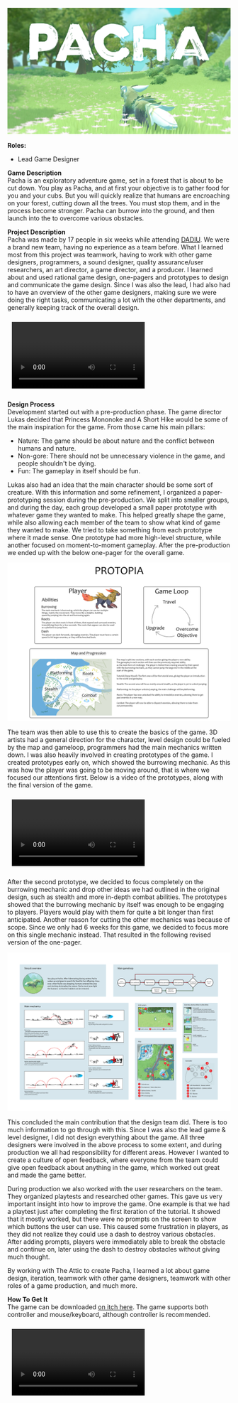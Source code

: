 ![Pacha Cover](/projects/pacha/pacha.png)

**Roles:**
* Lead Game Designer

**Game Description**  
Pacha is an exploratory adventure game, set in a forest that is about to be cut down.
You play as Pacha, and at first your objective is to gather food for you and your cubs.
But you will quickly realize that humans are encroaching on your forest,
cutting down all the trees. You must stop them, and in the process become stronger.
Pacha can burrow into the ground, and then launch into the to overcome various obstacles.

**Project Description**  
Pacha was made by 17 people in six weeks while attending <a href="http://www.dadiu.dk/">DADIU</a>.
We were a brand new team, having no experience as a team before. What I learned most
from this project was teamwork, having to work with other game designers, programmers,
a sound designer, quality assurance/user researchers, an art director, a game director,
and a producer. I learned about and used rational game design, one-pagers and prototypes
to design and communicate the game design. Since I was also the lead, I had also had
to have an overview of the other game designers, making sure we were doing the right
tasks, communicating a lot with the other departments, and generally keeping track of the overall design.

<video controls style="margin: 10px;">
    <source src="/projects/pacha/pacha-trailer.mp4" type="video/mp4" />
</video>

**Design Process**  
Development started out with a pre-production phase. The game director Lukas decided that Princess Mononoke and A Short Hike 
would be some of the main inspiration for the game. From those came his main pillars:

* Nature: The game should be about nature and the conflict between humans and nature.
* Non-gore: There should not be unnecessary violence in the game, and people shouldn't be dying.
* Fun: The gameplay in itself should be fun.

Lukas also had an idea that the main character should be some sort of creature. With this information and some refinement,
I organized a paper-prototyping session during the pre-production. We split into smaller groups, and during the day, each group
developed a small paper prototype with whatever game they wanted to make. This helped greatly shape the game, while also allowing
each member of the team to show what kind of game they wanted to make. We tried to take something from each prototype where it made sense.
One prototype had more high-level structure, while another focused on moment-to-moment gameplay. After the pre-production
we ended up with the below one-pager for the overall game. 

![One-pager](/projects/pacha/one-pager.png)

The team was then able to use this to create the basics of the game. 3D artists had a general direction for the character, level design could be fueled by the map and gameloop, programmers had the main mechanics written down. I was also heavily involved in creating prototypes of the game.
I created prototypes early on, which showed the burrowing mechanic. As this was how the player was going to be moving around,
that is where we focused our attentions first. Below is a video of the prototypes, along with the final version of the game.

<video controls style="margin: 10px;">
    <source src="/projects/pacha/prototypes.mp4" type="video/mp4" />
</video>

After the second prototype, we decided to focus completely on the burrowing mechanic and drop other ideas we had outlined in the original design, such as stealth and more in-depth combat abilities. The prototypes showed that the burrowing mechanic by itself was enough to be engaging to players. Players would play with them for quite a bit longer than first anticipated. Another reason for cutting the other mechanics was because of scope. Since we only had 6 weeks for this game, we decided to focus more on this single mechanic instead.
That resulted in the following revised version of the one-pager. 

![Revised one-pager](/projects/pacha/revised-one-pager.png)

This concluded the main contribution that the design team did. There is too much information to go through with this. Since I was also the lead game & level designer, I did not design everything about the game. All three designers were involved in the above process to some extent, and during production we all had responsibility for different areas.
However I wanted to create a culture of open feedback, where everyone from the team could give open feedback about anything in the game, which worked out great and made the game better.

During production we also worked with the user researchers on the team. They organized playtests and researched other games. This gave us very important insight into how to improve the game. One example is that we had a playtest just after completing the first iteration of the tutorial. It showed that it mostly worked, but there were no prompts on the screen 
to show which buttons the user can use. This caused some frustration in players, as they did not realize they could use a dash to destroy various obstacles. After adding prompts, 
players were immediately able to break the obstacle and continue on, later using the dash to destroy obstacles without giving much thought.

By working with The Attic to create Pacha, I learned a lot about game design, iteration, teamwork with other game designers, teamwork with other roles of a game production, and much more.

**How To Get It**  
The game can be downloaded <a href="https://dadiu.itch.io/pacha">on itch here</a>. The game supports both controller and mouse/keyboard, although controller is recommended.

<video controls style="margin: 10px;">
    <source src="/projects/pacha/pacha-makingof.mp4" type="video/mp4" />
</video>